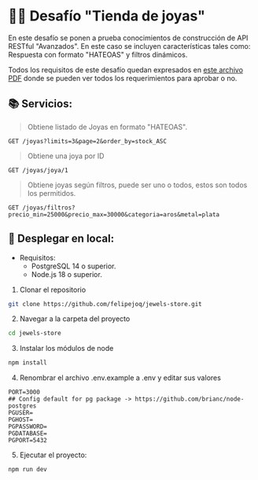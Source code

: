 # 👨‍💻 Desafío "Tienda de joyas"

En este desafío se ponen a prueba conocimientos de construcción
de API RESTful "Avanzados". En este caso se incluyen características
tales como: Respuesta con formato "HATEOAS" y filtros dinámicos.

Todos los requisitos de este desafío quedan expresados en [este archivo PDF](01_desafio_tienda_joyas.pdf) 
donde se pueden ver todos los requerimientos para aprobar o no.

## 📚 Servicios:
> Obtiene listado de Joyas en formato "HATEOAS".

```GET /joyas?limits=3&page=2&order_by=stock_ASC```

> Obtiene una joya por ID

```GET /joyas/joya/1```

> Obtiene joyas según filtros, puede ser uno o todos, estos son todos los permitidos.

```GET /joyas/filtros?precio_min=25000&precio_max=30000&categoria=aros&metal=plata```

## 🚀 Desplegar en local:
- Requisitos:
  - PostgreSQL 14 o superior.
  - Node.js 18 o superior.

1. Clonar el repositorio

```bash
git clone https://github.com/felipejoq/jewels-store.git
```

2. Navegar a la carpeta del proyecto

```bash
cd jewels-store
```

3. Instalar los módulos de node

```bash
npm install
```
4. Renombrar el archivo .env.example a .env y editar sus valores

```dotenv
PORT=3000
## Config default for pg package -> https://github.com/brianc/node-postgres
PGUSER=
PGHOST=
PGPASSWORD=
PGDATABASE=
PGPORT=5432
```

5. Ejecutar el proyecto:

```bash
npm run dev
```

